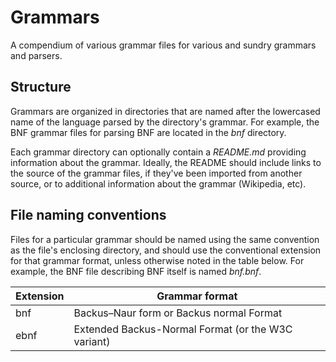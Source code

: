 # Grammars

A compendium of various grammar files for various and sundry grammars and parsers.

## Structure

Grammars are organized in directories that are named after the lowercased name of the language parsed by the directory's grammar. For example, the BNF grammar files for parsing BNF are located in the *bnf* directory.

Each grammar directory can optionally contain a *README.md* providing information about the grammar. Ideally, the README should include links to the source of the grammar files, if they've been imported from another source, or to additional information about the grammar (Wikipedia, etc).

## File naming conventions

Files for a particular grammar should be named using the same convention as the file's enclosing directory, and should use the conventional extension for that grammar format, unless otherwise noted in the table below. For example, the BNF file describing BNF itself is named *bnf.bnf*.

| Extension | Grammar format                                     |
|-----------|----------------------------------------------------|
| bnf       | Backus–Naur form or Backus normal Format           |
| ebnf      | Extended Backus-Normal Format (or the W3C variant) |
